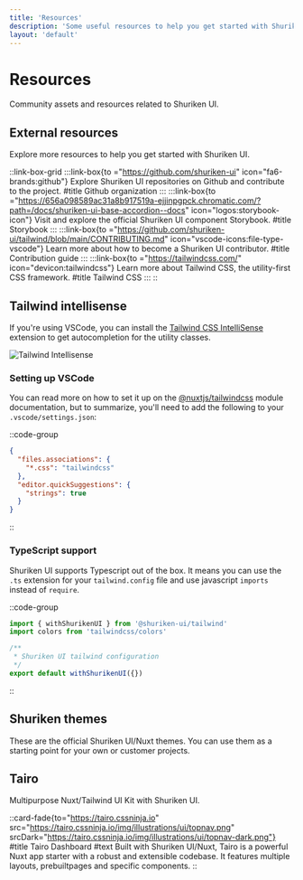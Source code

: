```yaml
---
title: 'Resources'
description: 'Some useful resources to help you get started with Shuriken UI'
layout: 'default'
---
```


# Resources

Community assets and resources related to Shuriken UI.

## External resources

Explore more resources to help you get started with Shuriken UI.

::link-box-grid
:::link-box{to ="https://github.com/shuriken-ui" icon="fa6-brands:github"}
Explore Shuriken UI repositories on Github and contribute to the project.
#title
Github organization
:::
:::link-box{to ="https://656a098589ac31a8b917519a-ejjinpgpck.chromatic.com/?path=/docs/shuriken-ui-base-accordion--docs" icon="logos:storybook-icon"}
Visit and explore the official Shuriken UI component Storybook.
#title
Storybook
:::
:::link-box{to ="https://github.com/shuriken-ui/tailwind/blob/main/CONTRIBUTING.md" icon="vscode-icons:file-type-vscode"}
Learn more about how to become a Shuriken UI contributor.
#title
Contribution guide
:::
:::link-box{to ="https://tailwindcss.com/" icon="devicon:tailwindcss"}
Learn more about Tailwind CSS, the utility-first CSS framework.
#title
Tailwind CSS
:::
::

## Tailwind intellisense

If you're using VSCode, you can install the [Tailwind CSS IntelliSense](https://marketplace.visualstudio.com/items?itemName=bradlc.vscode-tailwindcss) extension to get autocompletion for the utility classes.

![Tailwind Intellisense](/img/tailwind/intellisense.png)

### Setting up VSCode

You can read more on how to set it up on the [@nuxtjs/tailwindcss](https://tailwindcss.nuxtjs.org/tailwind/editor-support) module documentation, but to summarize, you'll need to add the following to your `.vscode/settings.json`:

::code-group

```json [.vscode/settings.json]
{
  "files.associations": {
    "*.css": "tailwindcss"
  },
  "editor.quickSuggestions": {
    "strings": true
  }
}
```

::

### TypeScript support

Shuriken UI supports Typescript out of the box. It means you can use the `.ts` extension for your `tailwind.config` file and use javascript `imports` instead of `require`.

::code-group

```js [tailwind.config.ts]
import { withShurikenUI } from '@shuriken-ui/tailwind'
import colors from 'tailwindcss/colors'

/**
 * Shuriken UI tailwind configuration
 */
export default withShurikenUI({})
```

::

## Shuriken themes

These are the official Shuriken UI/Nuxt themes. You can use them as a starting point for your own or customer projects.

## Tairo

Multipurpose Nuxt/Tailwind UI Kit with Shuriken UI.

::card-fade{to="https://tairo.cssninja.io" src="https://tairo.cssninja.io/img/illustrations/ui/topnav.png" srcDark="https://tairo.cssninja.io/img/illustrations/ui/topnav-dark.png"}
#title
Tairo Dashboard
#text
Built with Shuriken UI/Nuxt, Tairo is a powerful Nuxt app starter with a robust and extensible codebase. It features multiple layouts, prebuiltpages and specific components.
::
